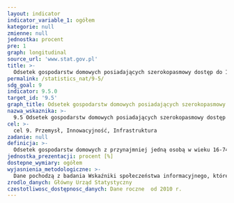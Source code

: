 ```yaml
---
layout: indicator
indicator_variable_1: ogółem
kategorie: null
zmienne: null
jednostka: procent
pre: 1
graph: longitudinal
source_url: 'www.stat.gov.pl'
title: >-
  Odsetek gospodarstw domowych posiadających szerokopasmowy dostęp do Internetu w domu
permalink: /statistics_nat/9-5/
sdg_goal: 9
indicator: 9.5.0
target_id: '9.5'
graph_title: Odsetek gospodarstw domowych posiadających szerokopasmowy dostęp do Internetu w domu
nazwa_wskaznika: >-
  9.5 Odsetek gospodarstw domowych posiadających szerokopasmowy dostęp do Internetu w domu
cel: >-
  cel 9. Przemysł, Innowacyjność, Infrastruktura
zadanie: null
definicja: >-
  Odsetek gospodarstw domowych z przynajmniej jedną osobą w wieku 16-74 lata posiadających szerokopasmowy dostęp do Internetu w domu (połączenie, które cechuje się dużą szybkością przepływu informacji mierzoną w setkach kilobitów na sekundę lub w megabitach na sekundę).
jednostka_prezentacji: procent [%]
dostepne_wymiary: ogółem
wyjasnienia_metodologiczne: >-
  Dane pochodzą z badania Wskaźniki społeczeństwa informacyjnego, które jest badaniem reprezentacyjnym, ankietowym, realizowanym metodą wywiadu bezpośredniego, w którym udział jest dobrowolny. Badanie odbywa się w kwietniu każdego roku. Zgodnie z wymogami określonymi w rozporządzeniach Komisji Europejskiej badanie obejmuje gospodarstwa domowe (z przynajmniej jedną osobą w wieku 16-74 lata) znajdujące się na terenie całego kraju oraz wszystkie osoby w wieku 16-74 lata w tych gospodarstwach. Badaniem nie są objęte osoby mieszkające w gospodarstwach zbiorowych, takich jak: domy studenckie, hotele robotnicze, domy opieki społecznej, zakony, szpitale, koszary, zakłady karne itp. Cudzoziemcy mogą uczestniczyć w badaniu, o ile posiadają znajomość języka polskiego.Szeroko rozpowszechniony i niedrogi dostęp szerokopasmowy to jeden ze sposobów promowania społeczeństwa opartego na wiedzy i informacji. Rozpowszechnienie dostępu szerokopasmowego uważa się za kluczowy wskaźnik dla tworzenia polityki w dziedzinie ICT. Połączenia szerokopasmowe umożliwiają przekazywanie wysokiej jakości obrazów, filmów, oglądanie telewizji lub granie w gry internetowe, telefonowanie przez Internet z możliwością oglądania rozmówcy oraz pozwalają na korzystanie z różnorodnych zaawansowanych usług internetowych.
zrodlo_danych: Główny Urząd Statystyczny
czestotliwosc_dostępnosc_danych: Dane roczne  od 2010 r.
---
```

